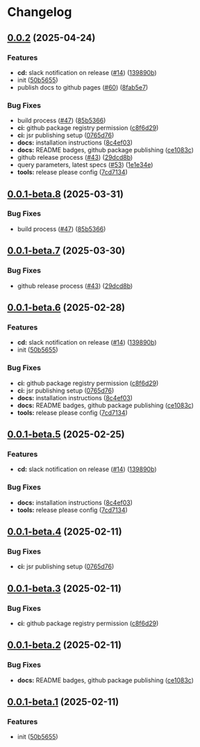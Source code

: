 # Changelog

## [0.0.2](https://github.com/sumup/sumup-ts/compare/v0.0.1...v0.0.2) (2025-04-24)


### Features

* **cd:** slack notification on release ([#14](https://github.com/sumup/sumup-ts/issues/14)) ([139890b](https://github.com/sumup/sumup-ts/commit/139890b8b8351ede7bed9ce4268ff3836e3c07db))
* init ([50b5655](https://github.com/sumup/sumup-ts/commit/50b56556c3d3916cc27a11642f5d02b2bc24c470))
* publish docs to github pages ([#60](https://github.com/sumup/sumup-ts/issues/60)) ([8fab5e7](https://github.com/sumup/sumup-ts/commit/8fab5e75b50b956a0e6bac0d3e3ad1d63acef55c))


### Bug Fixes

* build process ([#47](https://github.com/sumup/sumup-ts/issues/47)) ([85b5366](https://github.com/sumup/sumup-ts/commit/85b5366fed881aa8f64c7775472f9fdc8ddd2545))
* **ci:** github package registry permission ([c8f6d29](https://github.com/sumup/sumup-ts/commit/c8f6d29cda787db1f58c6950b12e1ecbd20f5f33))
* **ci:** jsr publishing setup ([0765d76](https://github.com/sumup/sumup-ts/commit/0765d765f4b2c0eb26255ce3f0de5ee165dbe311))
* **docs:** installation instructions ([8c4ef03](https://github.com/sumup/sumup-ts/commit/8c4ef03ddb3a3d72080bfd0f3028a92c70ded29f))
* **docs:** README badges, github package publishing ([ce1083c](https://github.com/sumup/sumup-ts/commit/ce1083c8c2f1fcbc3973184b2dd753a3dcf853b0))
* github release process ([#43](https://github.com/sumup/sumup-ts/issues/43)) ([29dcd8b](https://github.com/sumup/sumup-ts/commit/29dcd8b2e9491107d64e70cb8375e59b5b182fea))
* query parameters, latest specs ([#53](https://github.com/sumup/sumup-ts/issues/53)) ([1e1e34e](https://github.com/sumup/sumup-ts/commit/1e1e34e36489d0d846591256768eca249f59ee0b))
* **tools:** release please config ([7cd7134](https://github.com/sumup/sumup-ts/commit/7cd71341f4be6e2733e3a2a323b67b1c1a6deae9))

## [0.0.1-beta.8](https://github.com/sumup/sumup-ts/compare/v0.0.1-beta.7...v0.0.1-beta.8) (2025-03-31)


### Bug Fixes

* build process ([#47](https://github.com/sumup/sumup-ts/issues/47)) ([85b5366](https://github.com/sumup/sumup-ts/commit/85b5366fed881aa8f64c7775472f9fdc8ddd2545))

## [0.0.1-beta.7](https://github.com/sumup/sumup-ts/compare/v0.0.1-beta.6...v0.0.1-beta.7) (2025-03-30)


### Bug Fixes

* github release process ([#43](https://github.com/sumup/sumup-ts/issues/43)) ([29dcd8b](https://github.com/sumup/sumup-ts/commit/29dcd8b2e9491107d64e70cb8375e59b5b182fea))

## [0.0.1-beta.6](https://github.com/sumup/sumup-ts/compare/v0.0.1-beta.5...v0.0.1-beta.6) (2025-02-28)


### Features

* **cd:** slack notification on release ([#14](https://github.com/sumup/sumup-ts/issues/14)) ([139890b](https://github.com/sumup/sumup-ts/commit/139890b8b8351ede7bed9ce4268ff3836e3c07db))
* init ([50b5655](https://github.com/sumup/sumup-ts/commit/50b56556c3d3916cc27a11642f5d02b2bc24c470))


### Bug Fixes

* **ci:** github package registry permission ([c8f6d29](https://github.com/sumup/sumup-ts/commit/c8f6d29cda787db1f58c6950b12e1ecbd20f5f33))
* **ci:** jsr publishing setup ([0765d76](https://github.com/sumup/sumup-ts/commit/0765d765f4b2c0eb26255ce3f0de5ee165dbe311))
* **docs:** installation instructions ([8c4ef03](https://github.com/sumup/sumup-ts/commit/8c4ef03ddb3a3d72080bfd0f3028a92c70ded29f))
* **docs:** README badges, github package publishing ([ce1083c](https://github.com/sumup/sumup-ts/commit/ce1083c8c2f1fcbc3973184b2dd753a3dcf853b0))
* **tools:** release please config ([7cd7134](https://github.com/sumup/sumup-ts/commit/7cd71341f4be6e2733e3a2a323b67b1c1a6deae9))

## [0.0.1-beta.5](https://github.com/sumup/sumup-ts/compare/v0.0.1-beta.4...v0.0.1-beta.5) (2025-02-25)


### Features

* **cd:** slack notification on release ([#14](https://github.com/sumup/sumup-ts/issues/14)) ([139890b](https://github.com/sumup/sumup-ts/commit/139890b8b8351ede7bed9ce4268ff3836e3c07db))


### Bug Fixes

* **docs:** installation instructions ([8c4ef03](https://github.com/sumup/sumup-ts/commit/8c4ef03ddb3a3d72080bfd0f3028a92c70ded29f))
* **tools:** release please config ([7cd7134](https://github.com/sumup/sumup-ts/commit/7cd71341f4be6e2733e3a2a323b67b1c1a6deae9))

## [0.0.1-beta.4](https://github.com/sumup/sumup-ts/compare/v0.0.1-beta.3...v0.0.1-beta.4) (2025-02-11)


### Bug Fixes

* **ci:** jsr publishing setup ([0765d76](https://github.com/sumup/sumup-ts/commit/0765d765f4b2c0eb26255ce3f0de5ee165dbe311))

## [0.0.1-beta.3](https://github.com/sumup/sumup-ts/compare/v0.0.1-beta.2...v0.0.1-beta.3) (2025-02-11)


### Bug Fixes

* **ci:** github package registry permission ([c8f6d29](https://github.com/sumup/sumup-ts/commit/c8f6d29cda787db1f58c6950b12e1ecbd20f5f33))

## [0.0.1-beta.2](https://github.com/sumup/sumup-ts/compare/v0.0.1-beta.1...v0.0.1-beta.2) (2025-02-11)


### Bug Fixes

* **docs:** README badges, github package publishing ([ce1083c](https://github.com/sumup/sumup-ts/commit/ce1083c8c2f1fcbc3973184b2dd753a3dcf853b0))

## [0.0.1-beta.1](https://github.com/sumup/sumup-ts/compare/v0.0.1-beta.0...v0.0.1-beta.1) (2025-02-11)


### Features

* init ([50b5655](https://github.com/sumup/sumup-ts/commit/50b56556c3d3916cc27a11642f5d02b2bc24c470))
